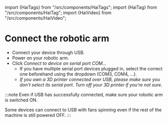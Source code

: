 ﻿---
sidebar_position: 43
---
import {HaiTags} from "/src/components/HaiTags";
import {HaiTag} from "/src/components/HaiTag";
import {HaiVideo} from "/src/components/HaiVideo";

# Connect the robotic arm

- Connect your device through USB.
- Power on your robotic arm.
- Click *Connect to device on serial port COM...*
    - If you have multiple serial port devices plugged in, select the correct one beforehand using the dropdown (COM3, COM4, ...).
    - *If you own a 3D printer connected over USB, please make sure you don't select its serial port. Turn off your 3D printer if you're not sure.*

<HaiVideo src="./img/position-system_oXuowuZshv.mp4"></HaiVideo>

:::note
Even if USB has successfully connected, make sure your robotic arm is switched ON.

Some devices can connect to USB with fans spinning even if the rest of the machine is still powered OFF.
:::